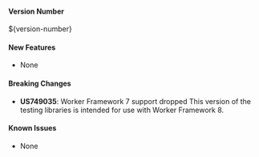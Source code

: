 #### Version Number
${version-number}

#### New Features
- None

#### Breaking Changes
- **US749035**: Worker Framework 7 support dropped
  This version of the testing libraries is intended for use with Worker Framework 8.

#### Known Issues
- None
